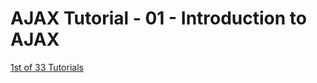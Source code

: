 # AJAX Tutorial - 01 - Introduction to AJAX
[1st of 33 Tutorials](https://m.youtube.com/watch?v=tp3Gw-oWs2k)